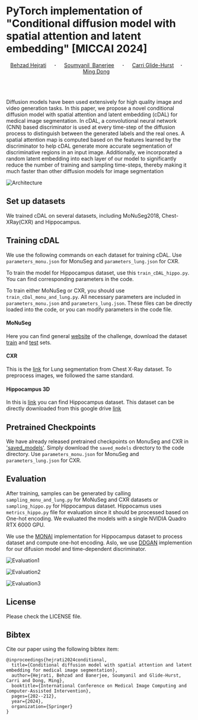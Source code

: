# PyTorch implementation of "Conditional diffusion model with spatial attention and latent embedding" [MICCAI 2024] #

<div align="center">
  <a href="https://github.com/Hejrati" target="_blank">Behzad&nbsp;Hejrati</a> &emsp; <b>&middot;</b> &emsp;
  <a href="https://github.com/soumbane" target="_blank">Soumyanil &nbsp;Banerjee</a> &emsp; <b>&middot;</b> &emsp;
  <a href="https://www.humonc.wisc.edu/team_member/carri-glide-hurst-phd/" target="_blank">Carri&nbsp;Glide-Hurst</a>&emsp; <b>&middot;</b> &emsp;
  <a href="https://mdong.eng.wayne.edu/" target="_blank">Ming&nbsp;Dong</a> &emsp;
  <br> <br>
</div>
<br>
<br>


Diffusion models have been used extensively for high quality image and video generation tasks. In this paper, we propose a novel conditional diffusion model with spatial attention and latent embedding
(cDAL) for medical image segmentation. In cDAL, a convolutional neural network (CNN) based discriminator is used at every time-step of the diffusion process to distinguish between the generated labels and the real
ones. A spatial attention map is computed based on the features learned by the discriminator to help cDAL generate more accurate segmentation of discriminative regions in an input image. Additionally, we incorporated a random latent embedding into each layer of our model to significantly reduce the number of training and sampling time-steps, thereby making it much faster than other diffusion models for image segmentation

![Architecture](https://github.com/Hejrati/cDAL/assets/123422511/e64bdace-f9a7-4776-855c-e9245a8d8e2f)




## Set up datasets ##
We trained cDAL on several datasets, including MoNuSeg2018, Chest-XRay(CXR) and Hippocampus. 


## Training cDAL ##
We use the following commands on each dataset for training cDAL. Use ```parameters_monu.json``` for MonuSeg and ```parameters_lung.json``` for CXR.

To train the model for Hippocampus dataset, use this ```train_cDAL_hippo.py```. You can find corresponding parameters in the code.

To train either MoNuSeg or CXR, you should use ```train_cDal_monu_and_lung.py```. All necessary parameters are included in ```parameters_monu.json``` and ```parameters_lung.json```. These files can be directly loaded into the code, or you can modify parameters in the code file.

#### MoNuSeg ####
Here you can find general [website](https://monuseg.grand-challenge.org/) of the challenge,
download the dataset
[train](https://drive.google.com/file/d/1ZgqFJomqQGNnsx7w7QBzQQMVA16lbVCA/view?usp=sharing)
and [test](https://drive.google.com/file/d/1NKkSQ5T0ZNQ8aUhh0a8Dt2YKYCQXIViw/view?usp=sharing) sets.

#### CXR ####

This is the [link](https://www.kaggle.com/code/nikhilpandey360/lung-segmentation-from-chest-x-ray-dataset) for Lung segmentation from Chest X-Ray dataset.
To preprocess images, we followed the same standard.


#### Hippocampus 3D ####
In this is [link](http://medicaldecathlon.com/) you can find Hippocampus dataset. This dataset can be directly downloaded from this google drive [link](https://drive.google.com/drive/folders/1HqEgzS8BV2c7xYNrZdEAnrHk7osJJ--2)


## Pretrained Checkpoints ##
We have already released pretrained checkpoints on MonuSeg and CXR in ['saved_models'](https://github.com/Hejrati/cDAL/tree/master/saved_models).
Simply download the `saved_models` directory to the code directory. Use `parameters_monu.json` for MonuSeg and `parameters_lung.json` for CXR.

## Evaluation ##
After training, samples can be generated by calling ```sampling_monu_and_lung.py``` for MoNuSeg and CXR datasets or ```sampling_hippo.py``` for Hippocampus dataset.
Hippocamus uses ```metrics_hippo.py``` file for evaluation since it should be processed based on One-hot encoding.
We evaluated the models with a single NVIDIA Quadro RTX 6000 GPU.


We use the [MONAI](https://github.com/Project-MONAI/MONAI) implementation for Hippocampus dataset to process dataset and compute one-hot encoding. Aslo, we use [DDGAN](https://github.com/NVlabs/denoising-diffusion-gan/blob/main/train_ddgan.py) implemention for our difusion model and time-dependent discriminator. 


![Evaluation1](https://github.com/Hejrati/cDAL/assets/123422511/e0d5f0e6-391c-46aa-b275-f65c8b8e1885)

![Evaluation2](https://github.com/Hejrati/cDAL/assets/123422511/fb4b3d23-415f-4bce-a285-e3953007257f)

![Evaluation3](https://github.com/Hejrati/cDAL/assets/123422511/fe553721-d9d2-4864-b08d-d304e02705d6)




## License ##
Please check the LICENSE file.

## Bibtex ##
Cite our paper using the following bibtex item:
```
@inproceedings{hejrati2024conditional,
  title={Conditional diffusion model with spatial attention and latent embedding for medical image segmentation},
  author={Hejrati, Behzad and Banerjee, Soumyanil and Glide-Hurst, Carri and Dong, Ming},
  booktitle={International Conference on Medical Image Computing and Computer-Assisted Intervention},
  pages={202--212},
  year={2024},
  organization={Springer}
}
```


